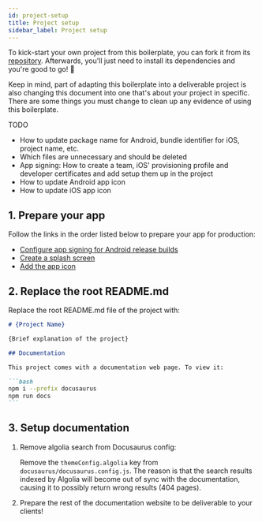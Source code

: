 ```yaml
---
id: project-setup
title: Project setup
sidebar_label: Project setup
---
```


To kick-start your own project from this boilerplate, you can fork it from its [repository](https://github.com/moxystudio/react-native-with-moxy).
Afterwards, you'll just need to install its dependencies and you're good to go! 🚀

Keep in mind, part of adapting this boilerplate into a deliverable project is also changing this document into one that's about your project in specific. There are some things you must change to clean up any evidence of using this boilerplate.

TODO
- How to update package name for Android, bundle identifier for iOS, project name, etc.
- Which files are unnecessary and should be deleted
- App signing: How to create a team, iOS' provisioning profile and developer certificates and add setup them up in the project
- How to update Android app icon
- How to update iOS app icon

## 1. Prepare your app

Follow the links in the order listed below to prepare your app for production:

- [Configure app signing for Android release builds](android-app-signing.md)
- [Create a splash screen](splash-screen.md)
- [Add the app icon](app-icon.md)

## 2. Replace the root README.md

Replace the root README.md file of the project with:

````md
# {Project Name}

{Brief explanation of the project}

## Documentation

This project comes with a documentation web page. To view it:

```bash
npm i --prefix docusaurus
npm run docs
```

````

## 3. Setup documentation

1. Remove algolia search from Docusaurus config:

    Remove the `themeConfig.algolia` key from `docusaurus/docusaurus.config.js`. The reason is that the search results indexed by Algolia will become out of sync with the documentation, causing it to possibly return wrong results (404 pages).

2. Prepare the rest of the documentation website to be deliverable to your clients!


